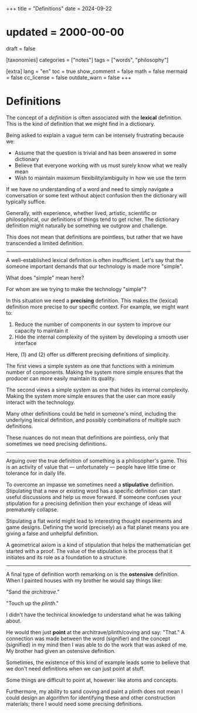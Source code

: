 +++
title = "Definitions"
date = 2024-09-22
# updated = 2000-00-00
draft = false

[taxonomies]
categories = ["notes"]
tags = ["words", "philosophy"]

[extra]
lang = "en"
toc = true
show_comment = false
math = false
mermaid = false
cc_license = false
outdate_warn = false
+++

# Definitions

The concept of a _definition_ is often associated with the **lexical** definition.
This is the kind of definition that we might find in a dictionary.

Being asked to explain a vague term can be intensely frustrating because we:

* Assume that the question is trivial and has been answered in some dictionary
* Believe that everyone working with us must surely know what we really mean
* Wish to maintain maximum flexibility/ambiguity in how we use the term

If we have no understanding of a word and need to simply navigate a conversation or 
some text without abject confusion then the dictionary will typically suffice.

Generally, with experience, whether lived, artistic, scientific
or philosophical, our definitions of things tend to get richer.
The dictionary definition might naturally be something we outgrow and challenge.

This does not mean that definitions are pointless, but rather that we have
transcended a limited definition.

---

A well-established lexical definition is often insufficient.
Let's say that the someone important demands that our technology is made more "simple".

What does "simple" mean here?

For whom are we trying to make the technology "simple"?

In this situation we need a **precising** definition.
This makes the (lexical) definition more precise to our specific context.
For example, we might want to:

1. Reduce the number of components in our system to improve our capacity to maintain it
2. Hide the internal complexity of the system by developing a smooth user interface

Here, (1) and (2) offer us different precising definitions of simplicity.

The first views a simple system as one that functions with a minimum number of components.
Making the system more simple ensures that the producer can more easily maintain its quality.

The second views a simple system as one that hides its internal complexity.
Making the system more simple ensures that the user can more easily interact with the technology.

Many other definitions could be held in someone's mind, including the underlying lexical definition,
and possibly combinations of multiple such definitions.

These nuances do not mean that definitions are pointless, only that sometimes we need precising definitions.

---

Arguing over the true definition of something is a philosopher's game.
This is an activity of value that — unfortunately — people have little
time or tolerance for in daily life.

To overcome an impasse we sometimes need a **stipulative** definition.
Stipulating that a new or existing word has a specific definition can start useful discussions
and help us move forward.
If someone confuses your stipulation for a precising definition then your exchange of
ideas will prematurely collapse.

Stipulating a flat world might lead to interesting thought experiments and game designs.
Defining the world (precisely) as a flat planet means you are giving a false and unhelpful definition.

A geometrical axiom is a kind of stipulation that helps the mathematician get started with a proof.
The value of the stipulation is the process that it initiates and its role as a foundation to a structure.

---

A final type of definition worth remarking on is the **ostensive** definition.
When I painted houses with my brother he would say things like:

"Sand the _architrave_."

"Touch up the _plinth_."

I didn't have the technical knowledge to understand what he was talking about.

He would then just **point** at the architrave/plinth/coving and say: "That."
A connection was made between the word (signifier) and the concept (signified)
in my mind then I was able to do the work that was asked of me.
My brother had given an ostensive definition.

Sometimes, the existence of this kind of example leads some to believe that
we don't need definitions when we can just point at stuff.

Some things are difficult to point at, however: like atoms and concepts.

Furthermore, my ability to sand coving and paint a plinth does not mean
I could design an algorithm for identifying these and other construction
materials; there I would need some precising definitions.
